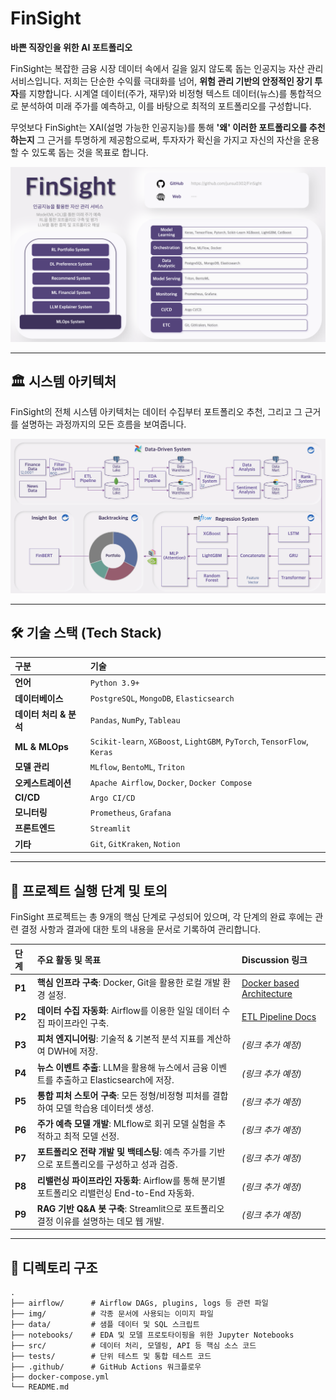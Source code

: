 # FinSight

**바쁜 직장인을 위한 AI 포트폴리오**

FinSight는 복잡한 금융 시장 데이터 속에서 길을 잃지 않도록 돕는 인공지능 자산 관리 서비스입니다. 저희는 단순한 수익률 극대화를 넘어, **위험 관리 기반의 안정적인 장기 투자**를 지향합니다. 시계열 데이터(주가, 재무)와 비정형 텍스트 데이터(뉴스)를 통합적으로 분석하여 미래 주가를 예측하고, 이를 바탕으로 최적의 포트폴리오를 구성합니다.

무엇보다 FinSight는 XAI(설명 가능한 인공지능)를 통해 **'왜' 이러한 포트폴리오를 추천하는지** 그 근거를 투명하게 제공함으로써, 투자자가 확신을 가지고 자신의 자산을 운용할 수 있도록 돕는 것을 목표로 합니다.

![FinSight Project Overview](https://github.com/junsu0302/FinSight/blob/main/img/FinSight_Introduce.png?raw=true)

---

## 🏛️ 시스템 아키텍처

FinSight의 전체 시스템 아키텍처는 데이터 수집부터 포트폴리오 추천, 그리고 그 근거를 설명하는 과정까지의 모든 흐름을 보여줍니다.

![FinSight System Architecture](https://github.com/junsu0302/FinSight/blob/main/img/FinSight_Architecture.png?raw=true)

---

## 🛠️ 기술 스택 (Tech Stack)

| 구분                   | 기술                                                                    |
| :--------------------- | :---------------------------------------------------------------------- |
| **언어**               | `Python 3.9+`                                                           |
| **데이터베이스**       | `PostgreSQL`, `MongoDB`, `Elasticsearch`                                |
| **데이터 처리 & 분석** | `Pandas`, `NumPy`, `Tableau`                                            |
| **ML & MLOps**         | `Scikit-learn`, `XGBoost`, `LightGBM`, `PyTorch`, `TensorFlow`, `Keras` |
| **모델 관리**          | `MLflow`, `BentoML`, `Triton`                                           |
| **오케스트레이션**     | `Apache Airflow`, `Docker`, `Docker Compose`                            |
| **CI/CD**              | `Argo CI/CD`                                                            |
| **모니터링**           | `Prometheus`, `Grafana`                                                 |
| **프론트엔드**         | `Streamlit`                                                             |
| **기타**               | `Git`, `GitKraken`, `Notion`                                            |

---

## 🚀 프로젝트 실행 단계 및 토의

FinSight 프로젝트는 총 9개의 핵심 단계로 구성되어 있으며, 각 단계의 완료 후에는 관련 결정 사항과 결과에 대한 토의 내용을 문서로 기록하여 관리합니다.

| 단계   | 주요 활동 및 목표                                                                            | Discussion 링크    |
| :----- | :------------------------------------------------------------------------------------------- | :----------------- |
| **P1** | **핵심 인프라 구축**: Docker, Git을 활용한 로컬 개발 환경 설정.                              | [Docker based Architecture](https://github.com/junsu0302/FinSight/discussions/12) |
| **P2** | **데이터 수집 자동화**: Airflow를 이용한 일일 데이터 수집 파이프라인 구축.                   | [ETL Pipeline Docs](https://github.com/junsu0302/FinSight/discussions/22) |
| **P3** | **피처 엔지니어링**: 기술적 & 기본적 분석 지표를 계산하여 DWH에 저장.                        | _(링크 추가 예정)_ |
| **P4** | **뉴스 이벤트 추출**: LLM을 활용해 뉴스에서 금융 이벤트를 추출하고 Elasticsearch에 저장.     | _(링크 추가 예정)_ |
| **P5** | **통합 피처 스토어 구축**: 모든 정형/비정형 피처를 결합하여 모델 학습용 데이터셋 생성.       | _(링크 추가 예정)_ |
| **P6** | **주가 예측 모델 개발**: MLflow로 회귀 모델 실험을 추적하고 최적 모델 선정.                  | _(링크 추가 예정)_ |
| **P7** | **포트폴리오 전략 개발 및 백테스팅**: 예측 주가를 기반으로 포트폴리오를 구성하고 성과 검증.  | _(링크 추가 예정)_ |
| **P8** | **리밸런싱 파이프라인 자동화**: Airflow를 통해 분기별 포트폴리오 리밸런싱 End-to-End 자동화. | _(링크 추가 예정)_ |
| **P9** | **RAG 기반 Q&A 봇 구축**: Streamlit으로 포트폴리오 결정 이유를 설명하는 데모 웹 개발.        | _(링크 추가 예정)_ |

---

## 📁 디렉토리 구조

```text
.
├── airflow/      # Airflow DAGs, plugins, logs 등 관련 파일
├── img/          # 각종 문서에 사용되는 이미지 파일
├── data/         # 샘플 데이터 및 SQL 스크립트
├── notebooks/    # EDA 및 모델 프로토타이핑을 위한 Jupyter Notebooks
├── src/          # 데이터 처리, 모델링, API 등 핵심 소스 코드
├── tests/        # 단위 테스트 및 통합 테스트 코드
├── .github/      # GitHub Actions 워크플로우
├── docker-compose.yml
└── README.md
```
